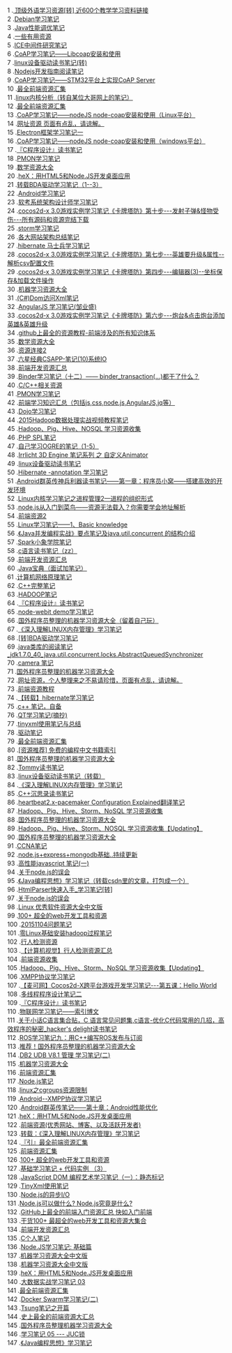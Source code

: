 1 .[ 顶级外语学习资源[转] 近600个教学学习资料链接](http://blog.csdn.net/Imain/article/details/1371428?locationNum=5&fps=1)  
2 .[Debian学习笔记](http://blog.csdn.net/guo_wangwei/article/details/631012?locationNum=11&fps=1)  
3 .[Java性能调优笔记](http://blog.csdn.net/yang_net/article/details/5830820?locationNum=14&fps=1)  
4 .[一些有用资源](http://blog.csdn.net/whz_dan/article/details/946652?locationNum=12&fps=1)  
5 .[ICE中间件研究笔记](http://blog.csdn.net/zhangxy221/article/details/6626196?locationNum=14&fps=1)  
6 .[CoAP学习笔记——Libcoap安装和使用](http://blog.csdn.net/xukai871105/article/details/44980041?locationNum=13&fps=1)  
7 .[linux设备驱动读书笔记(转)](http://blog.csdn.net/cp1300/article/details/7994782?locationNum=13&fps=1)  
8 .[Nodejs开发指南阅读笔记](http://blog.csdn.net/shengxiaokui/article/details/8591605?locationNum=10&fps=1)  
9 .[CoAP学习笔记——STM32平台上实现CoAP Server](http://blog.csdn.net/xukai871105/article/details/45670033?locationNum=5&fps=1)  
10 .[最全前端资源汇集](http://blog.csdn.net/ZGhekuiwu/article/details/53869843?locationNum=6&fps=1)  
11 .[linux内核分析（转自某位大哥网上的笔记）](http://blog.csdn.net/fjt19900921/article/details/8072816?locationNum=15&fps=1)  
12 .[最全前端资源汇集](http://blog.csdn.net/yuexianchang/article/details/51188309?locationNum=1&fps=1)  
13 .[CoAP学习笔记——nodeJS node-coap安装和使用（Linux平台）](http://blog.csdn.net/xukai871105/article/details/39120399?locationNum=4&fps=1)  
14 .[网址资源 页面有点乱，请谅解。](http://blog.csdn.net/qq994082690/article/details/52231878?locationNum=3&fps=1)  
15 .[Electron框架学习笔记一](http://blog.csdn.net/haoyuxingchen/article/details/51150099?locationNum=12&fps=1)  
16 .[CoAP学习笔记——nodeJS node-coap安装和使用（windows平台）](http://blog.csdn.net/xukai871105/article/details/39120435?locationNum=7&fps=1)  
17 .[『C程序设计』读书笔记](http://blog.csdn.net/kvw3000/article/details/48921?locationNum=15&fps=1)  
18 .[PMON学习笔记](http://blog.csdn.net/SdustLiYang/article/details/8198559?locationNum=2&fps=1)  
19 .[数学资源大全](http://blog.csdn.net/tao2041/article/details/2357890?locationNum=13&fps=1)  
20 .[heX：用HTML5和Node.JS开发桌面应用](http://blog.csdn.net/AloneSword/article/details/11826435?locationNum=6&fps=1)  
21 .[转载BDA驱动学习笔记（1--3）](http://blog.csdn.net/xiaoxiongli/article/details/2034485?locationNum=1&fps=1)  
22 .[Android学习笔记](http://blog.csdn.net/sy0906/article/details/7344635?locationNum=10&fps=1)  
23 .[软考系统架构设计师学习笔记](http://blog.csdn.net/harhy/article/details/44827621?locationNum=11&fps=1)  
24 .[cocos2d-x 3.0游戏实例学习笔记《卡牌塔防》第十步---发射子弹&怪物受伤---所有源码和资源完结下载](http://blog.csdn.net/ZYY173533832/article/details/38903665?locationNum=10&fps=1)  
25 .[storm学习笔记](http://blog.csdn.net/shine_of_sun/article/details/51745673?locationNum=15&fps=1)  
26 .[各大网站架构总结笔记](http://blog.csdn.net/he90227/article/details/41545829?locationNum=6&fps=1)  
27 .[hibernate 马士兵学习笔记](http://blog.csdn.net/z2007130205/article/details/7982892?locationNum=7&fps=1)  
28 .[cocos2d-x 3.0游戏实例学习笔记《卡牌塔防》第七步---英雄要升级&属性--解析csv配置文件](http://blog.csdn.net/ZYY173533832/article/details/38842871?locationNum=7&fps=1)  
29 .[cocos2d-x 3.0游戏实例学习笔记《卡牌塔防》第四步---编辑器(3)--坐标保存&加载文件操作](http://blog.csdn.net/ZYY173533832/article/details/38778211?locationNum=5&fps=1)  
30 .[机器学习资源大全](http://blog.csdn.net/cserchen/article/details/38824705?locationNum=3&fps=1)  
31 .[(C#)Dom访问Xml笔记](http://blog.csdn.net/mydriverc/article/details/1780772?locationNum=2&fps=1)  
32 .[AngularJS 学习笔记(邹业盛)](http://blog.csdn.net/myweishanli/article/details/17939739?locationNum=9&fps=1)  
33 .[cocos2d-x 3.0游戏实例学习笔记《卡牌塔防》第六步---炮台&点击炮台添加英雄&英雄升级](http://blog.csdn.net/ZYY173533832/article/details/38815457?locationNum=7&fps=1)  
34 .[github上最全的资源教程-前端涉及的所有知识体系](http://blog.csdn.net/qq_34348873/article/details/52572008?locationNum=7&fps=1)  
35 .[数学资源大全](http://blog.csdn.net/u013524655/article/details/41291643?locationNum=6&fps=1)  
36 .[资源连接2](http://blog.csdn.net/helonSY/article/details/7164396?locationNum=15&fps=1)  
37 .[六星经典CSAPP-笔记(10)系统IO](http://blog.csdn.net/dc_726/article/details/45772221?locationNum=1&fps=1)  
38 .[前端开发资源汇总](http://blog.csdn.net/u011461420/article/details/51853748?locationNum=4&fps=1)  
39 .[Binder学习笔记（十二）—— binder_transaction(...)都干了什么？](http://blog.csdn.net/zchongr/article/details/52082103?locationNum=5&fps=1)  
40 .[C/C++相关资源](http://blog.csdn.net/hui_elkd/article/details/6962504?locationNum=3&fps=1)  
41 .[PMON学习笔记](http://blog.csdn.net/pankul/article/details/17272193?locationNum=3&fps=1)  
42 .[前端学习知识汇总（包括js,css,node.js,AngularJS,jq等）](http://blog.csdn.net/PZ0605/article/details/51123080?locationNum=9&fps=1)  
43 .[Dojo学习笔记](http://blog.csdn.net/offbye/article/details/8188839?locationNum=1&fps=1)  
44 .[2015Hadoop数据处理实战视频教程笔记](http://blog.csdn.net/china_demon/article/details/51731301?locationNum=11&fps=1)  
45 .[Hadoop、Pig、Hive、NOSQL 学习资源收集](http://blog.csdn.net/luyee2010/article/details/8606310?locationNum=12&fps=1)  
46 .[PHP SPL笔记](http://blog.csdn.net/21aspnet/article/details/6948098?locationNum=5&fps=1)  
47 .[自己学习OGRE的笔记（1-5）](http://blog.csdn.net/WaitForFree/article/details/9225251?locationNum=8&fps=1)  
48 .[Irrlicht 3D Engine 笔记系列 之 自定义Animator](http://blog.csdn.net/i_dovelemon/article/details/41979559?locationNum=15&fps=1)  
49 .[linux设备驱动读书笔记](http://blog.csdn.net/uyiwfn/article/details/7172302?locationNum=8&fps=1)  
50 .[Hibernate -annotation 学习笔记](http://blog.csdn.net/familyGo/article/details/7205289?locationNum=11&fps=1)  
51 .[Android群英传神兵利器读书笔记——第一章：程序员小窝——搭建高效的开发环境](http://blog.csdn.net/qq_30379689/article/details/52832918?locationNum=13&fps=1)  
52 .[Linux内核学习笔记之进程管理2—进程的组织形式](http://blog.csdn.net/tiany524/article/details/5452527?locationNum=12&fps=1)  
53 .[node.js从入门到菜鸟——资源无法载入？你需要学会地址解析](http://blog.csdn.net/yang3wei/article/details/7990627?locationNum=10&fps=1)  
54 .[前端资源2](http://blog.csdn.net/kun5706947/article/details/52574128?locationNum=2&fps=1)  
55 .[Linux学习笔记——1、Basic knowledge](http://blog.csdn.net/karlspace7/article/details/8471282?locationNum=9&fps=1)  
56 .[《Java并发编程实战》要点笔记及java.util.concurrent 的结构介绍](http://blog.csdn.net/liweifengwf/article/details/42194755?locationNum=11&fps=1)  
57 .[Spark小象学院笔记](http://blog.csdn.net/china_demon/article/details/51991039?locationNum=8&fps=1)  
58 .[c语言读书笔记（zz）](http://blog.csdn.net/lifuqiong00/article/details/1538333?locationNum=6&fps=1)  
59 .[前端开发资源汇总](http://blog.csdn.net/github_34419871/article/details/51986853?locationNum=8&fps=1)  
60 .[Java宝典（面试加笔记）](http://blog.csdn.net/DT235201314/article/details/50112203?locationNum=10&fps=1)  
61 .[计算机网络原理笔记](http://blog.csdn.net/leiflyy/article/details/50589106?locationNum=2&fps=1)  
62 .[C++完整笔记](http://blog.csdn.net/focusjava/article/details/10440133?locationNum=7&fps=1)  
63 .[HADOOP笔记](http://blog.csdn.net/zys800228/article/details/50883477?locationNum=7&fps=1)  
64 .[『C程序设计』读书笔记](http://blog.csdn.net/skyyunmi/article/details/1570366?locationNum=1&fps=1)  
65 .[node-webit demo学习笔记](http://blog.csdn.net/wherwh/article/details/42783741?locationNum=5&fps=1)  
66 .[国外程序员整理的机器学习资源大全（留着自己玩）](http://blog.csdn.net/u014596936/article/details/38032327?locationNum=9&fps=1)  
67 .[《深入理解LINUX内存管理》学习笔记](http://blog.csdn.net/maimang1001/article/details/8753481?locationNum=12&fps=1)  
68 .[[转]BDA驱动学习笔记](http://blog.csdn.net/mrchenking/article/details/4024648?locationNum=13&fps=1)  
69 .[java类库的阅读笔记_jdk1.7.0_40_java.util.concurrent.locks.AbstractQueuedSynchronizer](http://blog.csdn.net/u012500127/article/details/13982339?locationNum=9&fps=1)  
70 .[camera 笔记](http://blog.csdn.net/rain0993/article/details/52562228?locationNum=6&fps=1)  
71 .[国外程序员整理的机器学习资源大全](http://blog.csdn.net/u014036026/article/details/43761401?locationNum=7&fps=1)  
72 .[网址资源，个人整理来之不易请珍惜，页面有点乱，请谅解。](http://blog.csdn.net/qq_27917627/article/details/51026321?locationNum=5&fps=1)  
73 .[前端资源教程](http://blog.csdn.net/cengjingcanghai123/article/details/50942821?locationNum=12&fps=1)  
74 .[【转载】hibernate学习笔记](http://blog.csdn.net/ahuter9/article/details/8509918?locationNum=3&fps=1)  
75 .[c++ 笔记，自备](http://blog.csdn.net/micwing/article/details/5102298?locationNum=14&fps=1)  
76 .[QT学习笔记(摘抄)](http://blog.csdn.net/tangyuanjieDD/article/details/50686432?locationNum=15&fps=1)  
77 .[tinyxml使用笔记与总结](http://blog.csdn.net/lizhi200404520/article/details/7264421?locationNum=8&fps=1)  
78 .[驱动笔记](http://blog.csdn.net/u010246343/article/details/38855611?locationNum=13&fps=1)  
79 .[最全前端资源汇集](http://blog.csdn.net/zgrkaka/article/details/51535518?locationNum=10&fps=1)  
80 .[[资源推荐] 免费的编程中文书籍索引](http://blog.csdn.net/robertsong2004/article/details/38854613?locationNum=3&fps=1)  
81 .[国外程序员整理的机器学习资源大全](http://blog.csdn.net/jiandanjinxin/article/details/41854583?locationNum=8&fps=1)  
82 .[Tommy读书笔记](http://blog.csdn.net/hbyh/article/details/3105539?locationNum=4&fps=1)  
83 .[linux设备驱动读书笔记（转载）](http://blog.csdn.net/wangxueang224/article/details/11024969?locationNum=3&fps=1)  
84 .[《深入理解LINUX内存管理》学习笔记](http://blog.csdn.net/haiross/article/details/38921423?locationNum=10&fps=1)  
85 .[C++沉思录读书笔记](http://blog.csdn.net/ilvu999/article/details/8085865?locationNum=15&fps=1)  
86 .[heartbeat2.x-pacemaker Configuration Explained翻译笔记](http://blog.csdn.net/junhua3344/article/details/15239315?locationNum=12&fps=1)  
87 .[Hadoop、Pig、Hive、Storm、NoSQL 学习资源收集](http://blog.csdn.net/nysyxxg/article/details/43731157?locationNum=5&fps=1)  
88 .[国外程序员整理的机器学习资源大全](http://blog.csdn.net/renyp8799/article/details/41806433?locationNum=10&fps=1)  
89 .[Hadoop、Pig、Hive、Storm、NOSQL 学习资源收集【Updating】](http://blog.csdn.net/nysyxxg/article/details/36491771?locationNum=8&fps=1)  
90 .[国外程序员整理的机器学习资源大全](http://blog.csdn.net/shizenglin/article/details/40113553?locationNum=12&fps=1)  
91 .[CCNA笔记](http://blog.csdn.net/yhcjz/article/details/5901628?locationNum=2&fps=1)  
92 .[node.js+express+mongodb基础..持续更新](http://blog.csdn.net/tangjiarao/article/details/49800665?locationNum=14&fps=1)  
93 .[高性能javascript   笔记(一)](http://blog.csdn.net/wtcsy/article/details/8611484?locationNum=7&fps=1)  
94 .[关于node.js的误会](http://blog.csdn.net/yongche_shi/article/details/37560505?locationNum=15&fps=1)  
95 .[《Java编程思想》学习笔记（转载csdn里的文章，打包成一个）](http://blog.csdn.net/HuYingZuo/article/details/50682788?locationNum=2&fps=1)  
96 .[HtmlParser快速入手_学习笔记[转]](http://blog.csdn.net/jianvsgao/article/details/5174513?locationNum=12&fps=1)  
97 .[关于node.js的误会](http://blog.csdn.net/hm2462964492/article/details/38068039?locationNum=1&fps=1)  
98 .[Linux 优秀软件资源大全中文版](http://blog.csdn.net/xE8551CCB/article/details/52266206?locationNum=6&fps=1)  
99 .[100+ 超全的web开发工具和资源](http://blog.csdn.net/wd_cloud/article/details/52237421?locationNum=3&fps=1)  
100 .[20151104问题笔记](http://blog.csdn.net/woshi512/article/details/49641121?locationNum=1&fps=1)  
101 .[零Linux基础安装hadoop过程笔记](http://blog.csdn.net/u010708577/article/details/18772825?locationNum=14&fps=1)  
102 .[行人检测资源](http://blog.csdn.net/Real_Myth/article/details/52371213?locationNum=1&fps=1)  
103 .[【计算机视觉】行人检测资源汇总](http://blog.csdn.net/LG1259156776/article/details/52685549?locationNum=13&fps=1)  
104 .[前端资源收集](http://blog.csdn.net/u012263973/article/details/44877627?locationNum=4&fps=1)  
105 .[Hadoop、Pig、Hive、Storm、NoSQL 学习资源收集【Updating】](http://blog.csdn.net/sxqzxj/article/details/45646461?locationNum=6&fps=1)  
106 .[XMPP协议学习笔记](http://blog.csdn.net/zhangping871/article/details/45952039?locationNum=4&fps=1)  
107 .[【麦可网】Cocos2d-X跨平台游戏开发学习笔记---第五课：Hello World](http://blog.csdn.net/QIULANZHU/article/details/46565727?locationNum=12&fps=1)  
108 .[多线程程序设计笔记二](http://blog.csdn.net/shupan001/article/details/6711274?locationNum=4&fps=1)  
109 .[『C程序设计』读书笔记](http://blog.csdn.net/xiangyuqxq/article/details/7286459?locationNum=11&fps=1)  
110 .[物联网学习笔记——索引博文](http://blog.csdn.net/yazhouren/article/details/43925359?locationNum=11&fps=1)  
111 .[关于小话C语言集合贴，C 语言常见问题集,c语言-优化C代码常用的几招，高效程序的秘密_hacker's delight读书笔记](http://blog.csdn.net/benpaobagzb/article/details/50789954?locationNum=3&fps=1)  
112 .[ROS学习笔记九：用C++编写ROS发布与订阅](http://blog.csdn.net/mountzf/article/details/52333983?locationNum=10&fps=1)  
113 .[推荐！国外程序员整理的机器学习资源大全](http://blog.csdn.net/yueliangku/article/details/42028381?locationNum=14&fps=1)  
114 .[DB2 UDB V8.1 管理 学习笔记(二) ](http://blog.csdn.net/junli0310/article/details/2507099?locationNum=8&fps=1)  
115 .[机器学习资源大全](http://blog.csdn.net/juanjuan1314/article/details/51200999?locationNum=3&fps=1)  
116 .[前端资源汇集](http://blog.csdn.net/ssisse/article/details/51542831?locationNum=2&fps=1)  
117 .[Node.js笔记](http://blog.csdn.net/hzw05103020/article/details/46952569?locationNum=15&fps=1)  
118 .[linux之cgroups资源限制](http://blog.csdn.net/mysee1989/article/details/51130094?locationNum=11&fps=1)  
119 .[Android--XMPP协议学习笔记](http://blog.csdn.net/ccc20134/article/details/39994875?locationNum=5&fps=1)  
120 .[Android群英传笔记——第十章：Android性能优化](http://blog.csdn.net/lsyz0021/article/details/51292587?locationNum=4&fps=1)  
121 .[heX：用HTML5和Node.JS开发桌面应用](http://blog.csdn.net/bamboolsu/article/details/50621046?locationNum=4&fps=1)  
122 .[前端资源(优秀网站、博客、以及活跃开发者)](http://blog.csdn.net/gao497278979/article/details/52089406?locationNum=9&fps=1)  
123 .[转载：《深入理解LINUX内存管理》学习笔记](http://blog.csdn.net/traveller_iam/article/details/43409511?locationNum=4&fps=1)  
124 .[『引』最全前端资源汇集](http://blog.csdn.net/lyb0924/article/details/51544585?locationNum=7&fps=1)  
125 .[前端资源汇集](http://blog.csdn.net/oTangGuoQiang/article/details/52980758?locationNum=14&fps=1)  
126 .[100+ 超全的web开发工具和资源](http://blog.csdn.net/u010820135/article/details/51627732?locationNum=9&fps=1)  
127 .[基础学习笔记 + 代码实例 （3）](http://blog.csdn.net/aa7251836/article/details/7049603?locationNum=14&fps=1)  
128 .[JavaScript DOM 编程艺术学习笔记（一）：静态标记](http://blog.csdn.net/CsWangtian/article/details/47776377?locationNum=13&fps=1)  
129 .[TinyXml使用笔记](http://blog.csdn.net/asb2010/article/details/43055083?locationNum=9&fps=1)  
130 .[Node.js的异步I/O](http://blog.csdn.net/u012422829/article/details/52771017?locationNum=14&fps=1)  
131 .[Node.js可以做什么? Node.js究竟是什么?](http://blog.csdn.net/xiangbq/article/details/51425789?locationNum=4&fps=1)  
132 .[GitHub上最全的前端入门资源汇总 快如入门前端](http://blog.csdn.net/u010008303/article/details/52933285?locationNum=8&fps=1)  
133 .[干货100+ 最超全的web开发工具和资源大集合](http://blog.csdn.net/u011001084/article/details/52471586?locationNum=1&fps=1)  
134 .[前端开发资源汇总](http://blog.csdn.net/fengye12zjs/article/details/53634427?locationNum=10&fps=1)  
135 .[C个人笔记](http://blog.csdn.net/hjh200507609/article/details/50521485?locationNum=2&fps=1)  
136 .[Node.JS学习笔记: 基础篇](http://blog.csdn.net/kidl123/article/details/48932653?locationNum=9&fps=1)  
137 .[机器学习资源大全中文版](http://blog.csdn.net/u011596455/article/details/53350249?locationNum=1&fps=1)  
138 .[机器学习资源大全中文版](http://blog.csdn.net/u011596455/article/details/53075248?locationNum=5&fps=1)  
139 .[heX：用HTML5和Node.JS开发桌面应用](http://blog.csdn.net/hbtj_1216/article/details/51659796?locationNum=2&fps=1)  
140 .[大数据实战学习笔记 03](http://blog.csdn.net/Flora_C/article/details/53579117?locationNum=8&fps=1)  
141 .[最全前端资源汇集](http://blog.csdn.net/u010008303/article/details/52934176?locationNum=11&fps=1)  
142 .[Docker Swarm学习笔记(二)](http://blog.csdn.net/u012798391/article/details/52941625?locationNum=11&fps=1)  
143 .[Tsung笔记之开篇](http://blog.csdn.net/lile1234_show/article/details/52511456?locationNum=6&fps=1)  
144 .[史上最全的前端资源大汇总](http://blog.csdn.net/MR_LP/article/details/54408782?locationNum=2&fps=1)  
145 .[国外程序员整理机器学习资源大全](http://blog.csdn.net/phmiscro/article/details/54406775?locationNum=13&fps=1)  
146 .[学习笔记 05 --- JUC锁](http://blog.csdn.net/tianya3530/article/details/54315315?locationNum=9&fps=1)  
147 .[《Java编程思想》学习笔记](http://blog.csdn.net/qq_36042506/article/details/54410804?locationNum=6&fps=1)  
